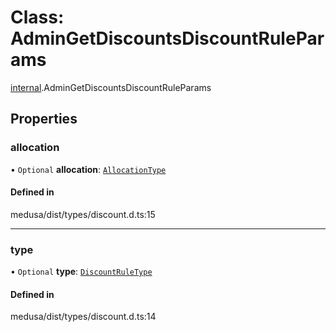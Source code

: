 # Class: AdminGetDiscountsDiscountRuleParams

[internal](../modules/internal-6.md).AdminGetDiscountsDiscountRuleParams

## Properties

### allocation

• `Optional` **allocation**: [`AllocationType`](../enums/internal.AllocationType.md)

#### Defined in

medusa/dist/types/discount.d.ts:15

___

### type

• `Optional` **type**: [`DiscountRuleType`](../enums/internal.DiscountRuleType.md)

#### Defined in

medusa/dist/types/discount.d.ts:14

